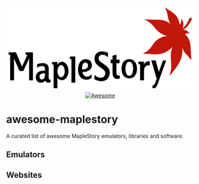 <p align="center">
  <img alt="MapleStory Unity Logo" src="./etc/logo.png" width="600" height="232" />
  <a href="https://github.com/sindresorhus/awesome"><img alt="Awesome" src="https://cdn.rawgit.com/sindresorhus/awesome/d7305f38d29fed78fa85652e3a63e154dd8e8829/media/badge.svg" /></a>
</p>

# awesome-maplestory

A curated list of awesome MapleStory emulators, libraries and software.

## Emulators

## Websites
